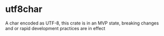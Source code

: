 # utf8char
A char encoded as UTF-8, this crate is in an MVP state, breaking changes and or rapid development practices are in effect
